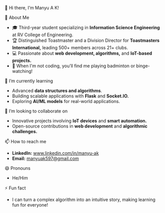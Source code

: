 👋 Hi there, I’m Manyu A K!

👀 About Me
- 🎓 Third-year student specializing in **Information Science Engineering** at RV College of Engineering.
- 🏆 Distinguished Toastmaster and a Division Director for **Toastmasters International,** leading 500+ members across 21+ clubs.
- 💻 Passionate about **web development, algorithms,** and **IoT-based projects.**
- 🏸 When I'm not coding, you’ll find me playing badminton or binge-watching!

🌱 I’m currently learning
- Advanced **data structures and algorithms**.
- Building scalable applications with **Flask** and **Socket.IO.**
- Exploring **AI/ML models** for real-world applications.

💞️ I’m looking to collaborate on
- Innovative projects involving **IoT devices** and **smart automation.**
- Open-source contributions in **web development** and **algorithmic challenges.**

📫 How to reach me
- **LinkedIn:** www.linkedin.com/in/manyu-ak
- **Email:** manyuak597@gmail.com

😄 Pronouns
- He/Him

⚡ Fun fact
- I can turn a complex algorithm into an intuitive story, making learning fun for everyone!

<!---
manyuak/manyuak is a ✨ special ✨ repository because its `README.md` (this file) appears on your GitHub profile.
You can click the Preview link to take a look at your changes.
--->
